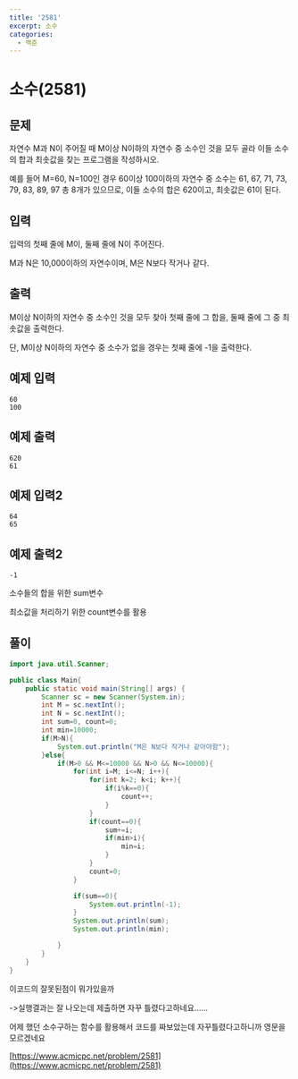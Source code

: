 ```yaml
---
title: '2581'
excerpt: 소수
categories:
  - 백준
---
```


# 소수\(2581\)

## 문제

자연수 M과 N이 주어질 때 M이상 N이하의 자연수 중 소수인 것을 모두 골라 이들 소수의 합과 최솟값을 찾는 프로그램을 작성하시오.

예를 들어 M=60, N=100인 경우 60이상 100이하의 자연수 중 소수는 61, 67, 71, 73, 79, 83, 89, 97 총 8개가 있으므로, 이들 소수의 합은 620이고, 최솟값은 61이 된다.

## 입력

입력의 첫째 줄에 M이, 둘째 줄에 N이 주어진다.

M과 N은 10,000이하의 자연수이며, M은 N보다 작거나 같다.

## 출력

M이상 N이하의 자연수 중 소수인 것을 모두 찾아 첫째 줄에 그 합을, 둘째 줄에 그 중 최솟값을 출력한다.

단, M이상 N이하의 자연수 중 소수가 없을 경우는 첫째 줄에 -1을 출력한다.

## 예제 입력

```text
60
100
```

## 예제 출력

```text
620
61
```

## 예제 입력2

```text
64
65
```

## 예제 출력2

```text
-1
```

소수들의 합을 위한 sum변수

최소값을 처리하기 위한 count변수를 활용

## 풀이

```java
import java.util.Scanner;

public class Main{
    public static void main(String[] args) {
        Scanner sc = new Scanner(System.in);
        int M = sc.nextInt();
        int N = sc.nextInt();
        int sum=0, count=0;
        int min=10000;
        if(M>N){
            System.out.println("M은 N보다 작거나 같아야함");
        }else{
            if(M>0 && M<=10000 && N>0 && N<=10000){
                for(int i=M; i<=N; i++){
                    for(int k=2; k<i; k++){
                        if(i%k==0){
                            count++;
                        }
                    }
                    if(count==0){
                        sum+=i;
                        if(min>i){
                            min=i;
                        }
                    }
                    count=0;
                }

                if(sum==0){
                    System.out.println(-1);
                }
                System.out.println(sum);
                System.out.println(min);

            }
        }
    }
}
```

이코드의 잘못된점이 뭐가있을까

-&gt;실행결과는 잘 나오는데 제출하면 자꾸 틀렸다고하네요......

어제 했던 소수구하는 함수를 활용해서 코드를 짜보았는데 자꾸틀렸다고하니까 영문을 모르겠네요

[https://www.acmicpc.net/problem/2581](https://www.acmicpc.net/problem/2581)

